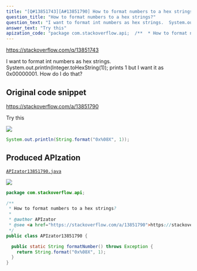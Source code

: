 ```yaml
---
title: "[Q#13851743][A#13851790] How to format numbers to a hex strings?"
question_title: "How to format numbers to a hex strings?"
question_text: "I want to format int numbers as hex strings.  System.out.println(Integer.toHexString(1)); prints 1 but I want it as 0x00000001. How do I do that?"
answer_text: "Try this"
apization_code: "package com.stackoverflow.api;  /**  * How to format numbers to a hex strings?  *  * @author APIzator  * @see <a href=\"https://stackoverflow.com/a/13851790\">https://stackoverflow.com/a/13851790</a>  */ public class APIzator13851790 {    public static String formatNumber() throws Exception {     return String.format(\"0x%08X\", 1);   } }"
---
```


https://stackoverflow.com/q/13851743

I want to format int numbers as hex strings.  System.out.println(Integer.toHexString(1)); prints 1 but I want it as 0x00000001. How do I do that?



## Original code snippet

https://stackoverflow.com/a/13851790

Try this

<div class="code-logo"><img src="/stackoverflow.png" /></div>

```java
System.out.println(String.format("0x%08X", 1));
```

## Produced APIzation

[`APIzator13851790.java`](https://github.com/pasqualesalza/apization/raw/main/data/search/APIzator13851790.java)

<div class="code-logo"><img src="/apizator.png" /></div>

```java
package com.stackoverflow.api;

/**
 * How to format numbers to a hex strings?
 *
 * @author APIzator
 * @see <a href="https://stackoverflow.com/a/13851790">https://stackoverflow.com/a/13851790</a>
 */
public class APIzator13851790 {

  public static String formatNumber() throws Exception {
    return String.format("0x%08X", 1);
  }
}

```